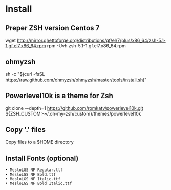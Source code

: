 # Install

## Preper ZSH version Centos 7
wget http://mirror.ghettoforge.org/distributions/gf/el/7/plus/x86_64/zsh-5.1-1.gf.el7.x86_64.rpm
rpm -Uvh zsh-5.1-1.gf.el7.x86_64.rpm

## ohmyzsh
sh -c "$(curl -fsSL https://raw.github.com/ohmyzsh/ohmyzsh/master/tools/install.sh)"

## Powerlevel10k is a theme for Zsh
git clone --depth=1 https://github.com/romkatv/powerlevel10k.git ${ZSH_CUSTOM:-~/.oh-my-zsh/custom}/themes/powerlevel10k

## Copy '.' files
Copy files to a $HOME directory

## Install Fonts (optional)
	• MesloLGS NF Regular.ttf
	• MesloLGS NF Bold.ttf
	• MesloLGS NF Italic.ttf
	• MesloLGS NF Bold Italic.ttf
